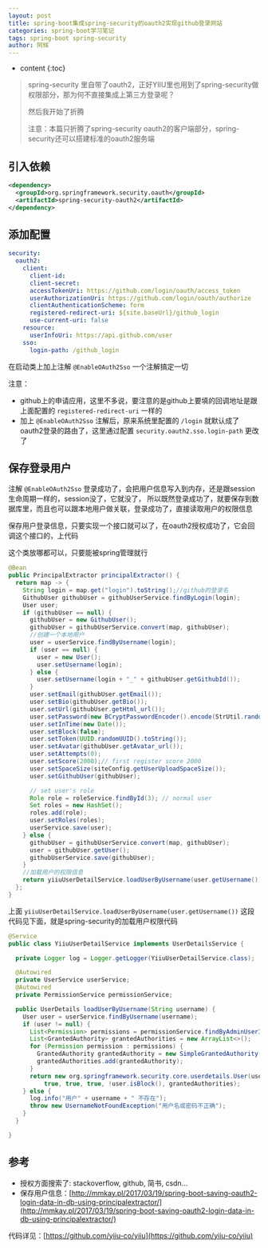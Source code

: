 ```yaml
---
layout: post
title: spring-boot集成spring-security的oauth2实现github登录网站
categories: spring-boot学习笔记
tags: spring-boot spring-security
author: 阿辉
---
```


* content
{:toc}

> spring-security 里自带了oauth2，正好YIIU里也用到了spring-security做权限部分，那为何不直接集成上第三方登录呢？
>
> 然后我开始了折腾
>
> 注意：本篇只折腾了spring-security oauth2的客户端部分，spring-security还可以搭建标准的oauth2服务端




## 引入依赖

```xml
<dependency>
  <groupId>org.springframework.security.oauth</groupId>
  <artifactId>spring-security-oauth2</artifactId>
</dependency>
```

## 添加配置

```yml
security:
  oauth2:
    client:
      client-id:
      client-secret:
      accessTokenUri: https://github.com/login/oauth/access_token
      userAuthorizationUri: https://github.com/login/oauth/authorize
      clientAuthenticationScheme: form
      registered-redirect-uri: ${site.baseUrl}/github_login
      use-current-uri: false
    resource:
      userInfoUri: https://api.github.com/user
    sso:
      login-path: /github_login
```

在启动类上加上注解 `@EnableOAuth2Sso` 一个注解搞定一切

注意：

- github上的申请应用，这里不多说，要注意的是github上要填的回调地址是跟上面配置的 `registered-redirect-uri` 一样的
- 加上 `@EnableOAuth2Sso` 注解后，原来系统里配置的 `/login` 就默认成了oauth2登录的路由了，这里通过配置 `security.oauth2.sso.login-path` 更改了

## 保存登录用户

注解 `@EnableOAuth2Sso` 登录成功了，会把用户信息写入到内存，还是跟session生命周期一样的，session没了，它就没了，
所以既然登录成功了，就要保存到数据库里，而且也可以跟本地用户做关联，登录成功了，直接读取用户的权限信息

保存用户登录信息，只要实现一个接口就可以了，在oauth2授权成功了，它会回调这个接口的，上代码

这个类放哪都可以，只要能被spring管理就行

```java
@Bean
public PrincipalExtractor principalExtractor() {
  return map -> {
    String login = map.get("login").toString();//github的登录名
    GithubUser githubUser = githubUserService.findByLogin(login);
    User user;
    if (githubUser == null) {
      githubUser = new GithubUser();
      githubUser = githubUserService.convert(map, githubUser);
      //创建一个本地用户
      user = userService.findByUsername(login);
      if (user == null) {
        user = new User();
        user.setUsername(login);
      } else {
        user.setUsername(login + "_" + githubUser.getGithubId());
      }
      user.setEmail(githubUser.getEmail());
      user.setBio(githubUser.getBio());
      user.setUrl(githubUser.getHtml_url());
      user.setPassword(new BCryptPasswordEncoder().encode(StrUtil.randomString(16)));
      user.setInTime(new Date());
      user.setBlock(false);
      user.setToken(UUID.randomUUID().toString());
      user.setAvatar(githubUser.getAvatar_url());
      user.setAttempts(0);
      user.setScore(2000);// first register score 2000
      user.setSpaceSize(siteConfig.getUserUploadSpaceSize());
      user.setGithubUser(githubUser);

      // set user's role
      Role role = roleService.findById(3); // normal user
      Set roles = new HashSet();
      roles.add(role);
      user.setRoles(roles);
      userService.save(user);
    } else {
      githubUser = githubUserService.convert(map, githubUser);
      user = githubUser.getUser();
      githubUserService.save(githubUser);
    }
    //加载用户的权限信息
    return yiiuUserDetailService.loadUserByUsername(user.getUsername());
  };
}
```

上面 `yiiuUserDetailService.loadUserByUsername(user.getUsername())` 这段代码见下面，就是spring-security的加载用户权限代码

```java
@Service
public class YiiuUserDetailService implements UserDetailsService {

  private Logger log = Logger.getLogger(YiiuUserDetailService.class);

  @Autowired
  private UserService userService;
  @Autowired
  private PermissionService permissionService;

  public UserDetails loadUserByUsername(String username) {
    User user = userService.findByUsername(username);
    if (user != null) {
      List<Permission> permissions = permissionService.findByAdminUserId(user.getId());
      List<GrantedAuthority> grantedAuthorities = new ArrayList<>();
      for (Permission permission : permissions) {
        GrantedAuthority grantedAuthority = new SimpleGrantedAuthority(permission.getName());
        grantedAuthorities.add(grantedAuthority);
      }
      return new org.springframework.security.core.userdetails.User(user.getUsername(), user.getPassword(),
          true, true, true, !user.isBlock(), grantedAuthorities);
    } else {
      log.info("用户" + username + " 不存在");
      throw new UsernameNotFoundException("用户名或密码不正确");
    }
  }

}
```

## 参考

- 授权方面搜索了: stackoverflow, github, 简书, csdn...
- 保存用户信息：[http://mmkay.pl/2017/03/19/spring-boot-saving-oauth2-login-data-in-db-using-principalextractor/](http://mmkay.pl/2017/03/19/spring-boot-saving-oauth2-login-data-in-db-using-principalextractor/)

代码详见：[https://github.com/yiiu-co/yiiu](https://github.com/yiiu-co/yiiu)
